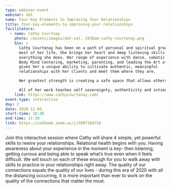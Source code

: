 ```yaml
---
type: webinar-event
webinar: obt
name: Four Key Elements to Improving Your Relationships
title: four-key-elements-to-improving-your-relationships
facilitators:
  - name: Cathy Courtnay
    photo: /assets/images/obt-sat.-1030am-cathy-courtenay.png
    bio: >
      Cathy Courtenay has been on a path of personal and spiritual growth for
      most of her life. She brings her heart and deep listening skills to
      everything she does. Her range of experience with dance, somatic bodywork,
      Body Mind Centering, marketing, parenting, and leading the Art of Circling
      gives her a unique ability to cultivate authentic, meaningful
      relationships with her clients and meet them where they are.

      Her greatest strength is creating a safe space that allows others to be with things that feel difficult, and to stand fully in what’s real for them. Her warmth and love evoke the full expression, truth and authenticity of everyone she meets.

      All of her work teaches self sovereignty, authenticity and intimacy. She believes that these practices create space for greater compassion and love – and ultimately support us in uplifting humanity and living truly fulfilling lives.
    link: https://www.cathycourtenay.com/
event-type: interactive
day: 2
date: 2020-12-05
start-time: 10:30
end-time: 11:30
link: https://us02web.zoom.us/j/5097184720
---
```


Join this interactive session where Cathy will share 4 simple, yet powerful skills to rewire your relationships. Relational health begins with you. Having awareness about your experience in the moment is key- then listening, getting curious and being able to speak what’s true even when it feels difficult. We will touch on each of these enough for you to walk away with skills to practice in your relationships right away. The quality of our connections equals the quality of our lives - during this era of 2020 with all the distancing occurring, it is more important than ever to work on the quality of the connections that matter the most.